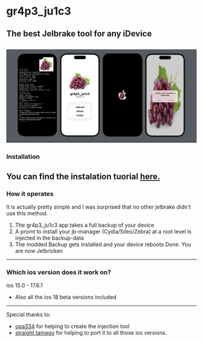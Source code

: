 # gr4p3_ju1c3
## The best Jelbrake tool for any iDevice
![screenshots](https://raw.githubusercontent.com/LesesTrickshon/gr4p3_ju1c3/main/meta/screenshots/Screenshots-full.jpeg)
---
### Installation
You can find the instalation tuorial [here.](meta/tutorial.md)
---
### How it operates
It is actually pretty simple and I was surprised that no other jelbrake didn't use this method.
1. The gr4p3_ju1c3 app takes a full backup of your device
2. A promt to install your jb-manager (Cydia/Sileo/Zebra) at a root level is injected in the backup-data
3. The modded Backup gets installed and your device reboots
  Done. You are now Jelbricken
---
### Which ios version does it work on?
ios 15.0 - 17.6.1
  - Also all the ios 18 beta versions included
---
Special thanks to:
- [opa334](https://x.com/opa334dev) for helping to create the injection tool
- [straight tamago](https://x.com/straight_tamago) for helping to port it to all those ios versions.
